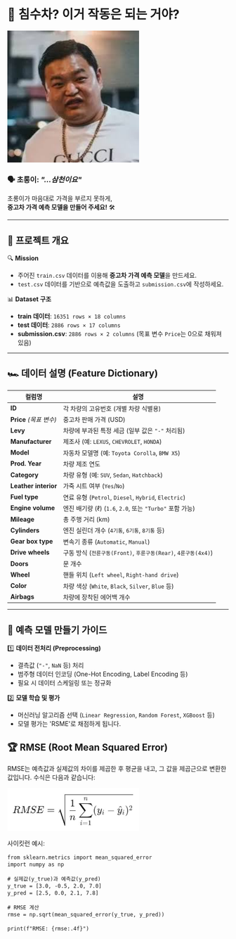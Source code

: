 # 🚗 침수차? 이거 작동은 되는 거야?

<p align="left">
  <img src="../asset/car.jpeg" width="300"/>
</p>

### 🗣️ 초롱이: _"...삼천이요"_  

초롱이가 마음대로 가격을 부르지 못하게,  
**중고차 가격 예측 모델을 만들어 주세요!** 🛠️  

---

## 🎯 **프로젝트 개요**  
🔍 **Mission**  
- 주어진 `train.csv` 데이터를 이용해 **중고차 가격 예측 모델**을 만드세요.  
- `test.csv` 데이터를 기반으로 예측값을 도출하고 `submission.csv`에 작성하세요.  

📊 **Dataset 구조**  
- **train 데이터**: `16351 rows × 18 columns`  
- **test 데이터**: `2886 rows × 17 columns`  
- **submission.csv**: `2886 rows × 2 columns` (목표 변수 `Price`는 0으로 채워져 있음)  

---

## 🏎️ **데이터 설명 (Feature Dictionary)**  

| 컬럼명 | 설명 |
|--------|------|
| **ID** | 각 차량의 고유번호 (개별 차량 식별용) |
| **Price** _(목표 변수)_ | 중고차 판매 가격 (USD) |
| **Levy** | 차량에 부과된 특정 세금 (일부 값은 `"-"` 처리됨) |
| **Manufacturer** | 제조사 (예: `LEXUS`, `CHEVROLET`, `HONDA`) |
| **Model** | 자동차 모델명 (예: `Toyota Corolla`, `BMW X5`) |
| **Prod. Year** | 차량 제조 연도 |
| **Category** | 차량 유형 (예: `SUV`, `Sedan`, `Hatchback`) |
| **Leather interior** | 가죽 시트 여부 (`Yes`/`No`) |
| **Fuel type** | 연료 유형 (`Petrol`, `Diesel`, `Hybrid`, `Electric`) |
| **Engine volume** | 엔진 배기량 (ℓ) (`1.6`, `2.0`, 또는 `"Turbo"` 포함 가능) |
| **Mileage** | 총 주행 거리 (km) |
| **Cylinders** | 엔진 실린더 개수 (`4기통`, `6기통`, `8기통` 등) |
| **Gear box type** | 변속기 종류 (`Automatic`, `Manual`) |
| **Drive wheels** | 구동 방식 (`전륜구동(Front)`, `후륜구동(Rear)`, `4륜구동(4x4)`) |
| **Doors** | 문 개수 |
| **Wheel** | 핸들 위치 (`Left wheel`, `Right-hand drive`) |
| **Color** | 차량 색상 (`White`, `Black`, `Silver`, `Blue` 등) |
| **Airbags** | 차량에 장착된 에어백 개수 |

---

## 📌 **예측 모델 만들기 가이드**  

1️⃣ **데이터 전처리 (Preprocessing)**  
   - 결측값 (`"-"`, `NaN` 등) 처리
   - 범주형 데이터 인코딩 (One-Hot Encoding, Label Encoding 등)  
   - 필요 시 데이터 스케일링 또는 정규화

2️⃣ **모델 학습 및 평가**  
   - 머신러닝 알고리즘 선택 (`Linear Regression`, `Random Forest`, `XGBoost` 등)  
   - 모델 평가는 'RSME'로 채점하게 됩니다. 

## 🏆 RMSE (Root Mean Squared Error)

RMSE는 예측값과 실제값의 차이를 제곱한 후 평균을 내고, 그 값을 제곱근으로 변환한 값입니다. 수식은 다음과 같습니다:
<p align="left">
  <img src="../asset/RMSE.jpg" width="300"/>
</p>


사이킷런 예시:
```
from sklearn.metrics import mean_squared_error
import numpy as np

# 실제값(y_true)과 예측값(y_pred)
y_true = [3.0, -0.5, 2.0, 7.0]
y_pred = [2.5, 0.0, 2.1, 7.8]

# RMSE 계산
rmse = np.sqrt(mean_squared_error(y_true, y_pred))

print(f"RMSE: {rmse:.4f}")
```